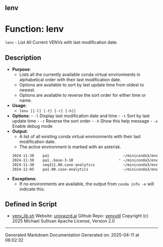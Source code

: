## lenv
# Function: lenv
`lenv` - List All Current VENVs with last modification date.
## Description
- **Purpose**: 
  - Lists all the currently available conda virtual environments in alphabetical order with
    their last modification date.
  - Options are available to sort by last update time from oldest to newest.
  - Options are available to reverse the sort order for either time or name.
- **Usage**: 
  - `lenv [[-l] [-t] [-r] [-h]]`
- **Options**: 
      - `-l`   Display last modification date and time
      - `-t`   Sort by last update time
      - `-r`   Reverse the sort order
      - `-h`   Show this help message
      - `-x`   Enable debug mode
- **Output**: 
  - A list of all existing conda virtual environments with their last modification date.
  - The active environment is marked with an asterisk.
  ```bash
  2024-11-30    pa1                                  ~/miniconda3/envs/pa1
  2024-11-30    pa1..base-3-10                     * ~/miniconda3/envs/pa1..base-3-10
  2024-11-30    seq311.00.case-analytics             ~/miniconda3/envs/seq311.00.case-analytics
  2024-12-05    pa1.00.case-analytics                ~/miniconda3/envs/pa1.00.case-analytics
  ```
- **Exceptions**: 
  - If no environments are available, the output from `conda info -e` will indicate this.

## Defined in Script

* [venv_lib.sh](../venv_lib_sh.md)
Website: [unixwzrd.ai](https://unixwzrd.ai)
Github Repo: [venvutil](https://github.com/unixwzrd/venvutil)
Copyright (c) 2025 Michael Sullivan
Apache License, Version 2.0

---

Generated Markdown Documentation
Generated on: 2025-04-11 at 06:02:32
